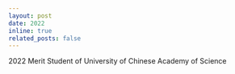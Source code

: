 ```yaml
---
layout: post
date: 2022
inline: true
related_posts: false
---
```


2022 Merit Student of University of Chinese Academy of Science
